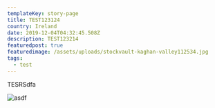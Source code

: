 ```yaml
---
templateKey: story-page
title: TEST123124
country: Ireland
date: 2019-12-04T04:32:45.508Z
description: TEST123214
featuredpost: true
featuredimage: /assets/uploads/stockvault-kaghan-valley112534.jpg
tags:
  - test
---
```

TESRSdfa

![asdf](/assets/uploads/stockvault-kaghan-valley112534.jpg "asdfsadf")
